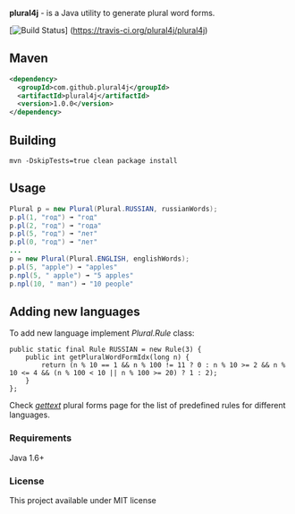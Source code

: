 __plural4j__  - is a Java utility to generate plural word forms.

[![Build Status](https://travis-ci.org/plural4j/plural4j.svg?branch=master)]	(https://travis-ci.org/plural4j/plural4j)

## Maven
```xml
<dependency>
  <groupId>com.github.plural4j</groupId>
  <artifactId>plural4j</artifactId>
  <version>1.0.0</version>
</dependency>
```

## Building

```
mvn -DskipTests=true clean package install
```


## Usage

```java
Plural p = new Plural(Plural.RUSSIAN, russianWords);
p.pl(1, "год") ➟ "год"
p.pl(2, "год") ➟ "года"
p.pl(5, "год") ➟ "лет"
p.pl(0, "год") ➟ "лет"
...
p = new Plural(Plural.ENGLISH, englishWords);
p.pl(5, "apple") ➟ "apples"
p.npl(5, " apple") ➟ "5 apples"
p.npl(10, " man") ➟ "10 people"
```

## Adding new languages

To add new language implement *Plural.Rule* class:

```
public static final Rule RUSSIAN = new Rule(3) {
    public int getPluralWordFormIdx(long n) {
        return (n % 10 == 1 && n % 100 != 11 ? 0 : n % 10 >= 2 && n % 10 <= 4 && (n % 100 < 10 || n % 100 >= 20) ? 1 : 2);
    }
};
```

Check [*gettext*](http://localization-guide.readthedocs.org/en/latest/l10n/pluralforms.html) plural forms page for the list of predefined rules for different languages.

### Requirements

Java 1.6+


### License

This project available under MIT license